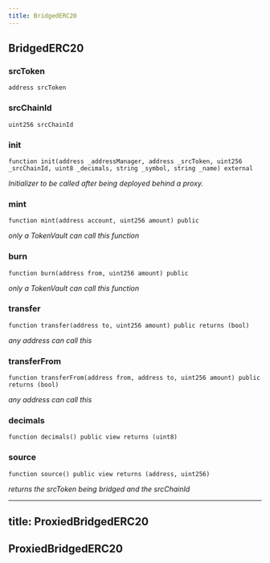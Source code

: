 ```yaml
---
title: BridgedERC20
---
```


## BridgedERC20

### srcToken

```solidity
address srcToken
```

### srcChainId

```solidity
uint256 srcChainId
```

### init

```solidity
function init(address _addressManager, address _srcToken, uint256 _srcChainId, uint8 _decimals, string _symbol, string _name) external
```

_Initializer to be called after being deployed behind a proxy._

### mint

```solidity
function mint(address account, uint256 amount) public
```

_only a TokenVault can call this function_

### burn

```solidity
function burn(address from, uint256 amount) public
```

_only a TokenVault can call this function_

### transfer

```solidity
function transfer(address to, uint256 amount) public returns (bool)
```

_any address can call this_

### transferFrom

```solidity
function transferFrom(address from, address to, uint256 amount) public returns (bool)
```

_any address can call this_

### decimals

```solidity
function decimals() public view returns (uint8)
```

### source

```solidity
function source() public view returns (address, uint256)
```

_returns the srcToken being bridged and the srcChainId_

---

## title: ProxiedBridgedERC20

## ProxiedBridgedERC20
